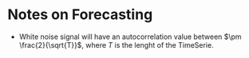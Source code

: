 # Notes on Forecasting


- White noise signal will have an autocorrelation value between $\pm \frac{2}{\sqrt{T}}$, 
where $T$ is the lenght of the TimeSerie.

